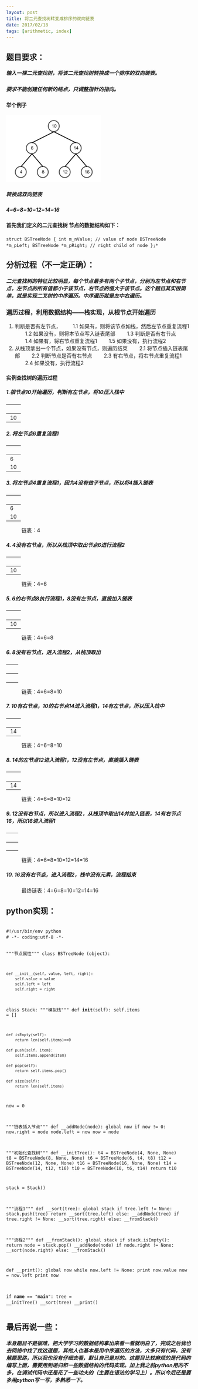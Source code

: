 ```yaml
---
layout: post
title: 将二元查找树转变成排序的双向链表
date: 2017/02/18
tags: [arithmetic, index]
---
```


## 题目要求：
##### 输入一棵二元查找树，将该二元查找树转换成一个排序的双向链表。
##### 要求不能创建任何新的结点，只调整指针的指向。
<!--more-->
#### 举个例子
![二元查找树](../../img/arithmetic/BinaryTree.png)
##### 转换成双向链表
##### 4=6=8=10=12=14=16
#### 首先我们定义的二元查找树 节点的数据结构如下：
``
struct BSTreeNode
{
  int m_nValue; // value of node
  BSTreeNode *m_pLeft;
  BSTreeNode *m_pRight; // right child of node
};*
``

## 分析过程（不一定正确）：
##### 二元查找树的特征比较明显，每个节点最多有两个子节点，分别为左节点和右节点，左节点的所有值都小于该节点，右节点的值大于该节点。这个题目其实很简单，就是实现二叉树的中序遍历。中序遍历就是左中右遍历。

### 遍历过程，利用数据结构——栈实现，从根节点开始遍历
1. 判断是否有左节点，
　　1.1 如果有，则将该节点如栈，然后左节点重复流程1
　　1.2 如果没有，则将本节点写入链表尾部
　　1.3 判断是否有右节点
　　1.4 如果有，将右节点重复流程1
　　1.5 如果没有，执行流程2
2. 从栈顶拿出一个节点，如果没有节点，则遍历结束
　　2.1 将节点插入链表尾部
　　2.2 判断节点是否有右节点
　　2.3 有右节点，将右节点重复流程1
　　2.4 如果没有，执行流程2

#### 实例查找树的遍历过程
##### 1.根节点10开始遍历，判断有左节点，将10压入栈中
|&nbsp;&nbsp;|
| --- |
|&nbsp;10&nbsp;|
##### 2. 将左节点6重复流程1
|&nbsp;&nbsp;|
| --- |
|&nbsp;6&nbsp;|
|&nbsp;10&nbsp;|
##### 3. 将左节点4重复流程1，因为4没有做子节点，所以将4插入链表
|&nbsp;&nbsp;|
| --- |
|&nbsp;6&nbsp;|
|&nbsp;10&nbsp;|
　　　链表：4
##### 4. 4没有右节点，所以从栈顶中取出节点6进行流程2
|&nbsp;&nbsp;|
| --- |
|&nbsp;10&nbsp;|
　　　链表：4=6
##### 5. 6的右节点8执行流程1，8没有左节点，直接加入链表
|&nbsp;&nbsp;|
| --- |
|&nbsp;10&nbsp;|
　　　链表：4=6=8
##### 6. 8没有右节点，进入流程2，从栈顶取出
|&nbsp;&nbsp;|
| --- |
|&nbsp;&nbsp;&nbsp;&nbsp;&nbsp;|
　　　链表：4=6=8=10
##### 7. 10有右节点，10的右节点14进入流程1，14有左节点，所以压入栈中
|&nbsp;&nbsp;|
| --- |
|&nbsp;14&nbsp;|
　　　链表：4=6=8=10
##### 8. 14的左节点12进入流程1，12没有左节点，直接插入链表
|&nbsp;&nbsp;|
| --- |
|&nbsp;14&nbsp;|
　　　链表：4=6=8=10=12
##### 9. 12没有右节点，所以进入流程2，从栈顶中取出14并加入链表，14有右节点16，所以16进入流程1
|&nbsp;&nbsp;|
| --- |
|&nbsp;&nbsp;&nbsp;&nbsp;&nbsp;|
　　　链表：4=6=8=10=12=14=16
##### 10. 16没有右节点，进入流程2，栈中没有元素，流程结束
　　　最终链表：4=6=8=10=12=14=16

## python实现：
<div class="highlighter-rouge"><pre class="highlight"><code>
#!/usr/bin/env python
# -*- coding:utf-8 -*-

"""节点属性"""
class BSTreeNode (object):

    def __init__(self, value, left, right):
        self.value = value
        self.left = left
        self.right = right

class Stack:
    """模拟栈"""
    def __init__(self):
        self.items = []

    def isEmpty(self):
        return len(self.items)==0

    def push(self, item):
        self.items.append(item)

    def pop(self):
        return self.items.pop()

    def size(self):
        return len(self.items)
now = 0

"""链表插入节点"""
def __addNode(node):
    global now
    if now != 0:
        now.right = node
        node.left = now
    now = node

"""初始化查找树"""
def __initTree():
    t4 = BSTreeNode(4, None, None)
    t8 = BSTreeNode(8, None, None)
    t6 = BSTreeNode(6, t4, t8)
    t12 = BSTreeNode(12, None, None)
    t16 = BSTreeNode(16, None, None)
    t14 = BSTreeNode(14, t12, t16)
    t10 = BSTreeNode(10, t6, t14)
    return t10

stack = Stack()

"""流程1"""
def __sort(tree):
    global stack
    if tree.left != None:
        stack.push(tree)
        return __sort(tree.left)
    else:
        __addNode(tree)
    if tree.right != None:
        __sort(tree.right)
    else:
        __fromStack()

"""流程2"""
def __fromStack():
    global stack
    if stack.isEmpty():
        return
    node = stack.pop()
    __addNode(node)
    if node.right != None:
        __sort(node.right)
    else:
        __fromStack()

def __print():
    global now
    while now.left != None:
        print now.value
        now = now.left
    print now


if __name__ == "__main__":
    tree = __initTree()
    __sort(tree)
    __print()
</code></pre></div>

## 最后再说一些：
##### 本身题目不是很难，把大学学习的数据结构拿出来看一看就明白了，完成之后我也去网络中找了找这道题，其他人也基本是用中序遍历的方法，大多只有代码，没有解题思路，所以我也没有仔细去看，默认自己是对的。这题目比较麻烦的是代码的编写上面，需要用到递归和一些数据结构的代码实现。加上我之前python用的不多，在调试代码中还是花了一些功夫的（主要在语法的学习上）。所以今后还是要多用python写一写，多熟悉一下。
